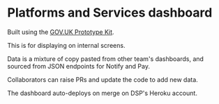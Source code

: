 # Platforms and Services dashboard

Built using the [GOV.UK Prototype Kit](https://github.com/alphagov/govuk-prototype-kit).

This is for displaying on internal screens.

Data is a mixture of copy pasted from other team's dashboards, and sourced from JSON endpoints for Notify and Pay.

Collaborators can raise PRs and update the code to add new data.

The dashboard auto-deploys on merge on DSP's Heroku account.
